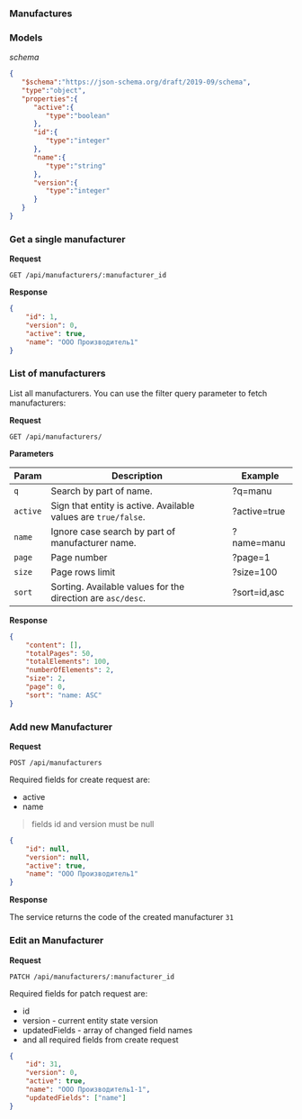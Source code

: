 ### Manufactures


### Models

*schema*

```json
{
   "$schema":"https://json-schema.org/draft/2019-09/schema",
   "type":"object",
   "properties":{
      "active":{
         "type":"boolean"
      },
      "id":{
         "type":"integer"
      },
      "name":{
         "type":"string"
      },
      "version":{
         "type":"integer"
      }
   }
}
```

### Get a single manufacturer

**Request**

`GET /api/manufacturers/:manufacturer_id`

**Response**

```json
{
    "id": 1,
    "version": 0,
    "active": true,
    "name": "ООО Производитель1"
}
```

### List of manufacturers

List all manufacturers. You can use the filter query parameter to fetch manufacturers:

**Request**

`GET /api/manufacturers/`

**Parameters**

| Param  | Description  | Example |
|---|---|---|
| `q` | Search by part of name.  | ?q=manu|
| `active` |  Sign that entity is active. Available values are `true/false`. | ?active=true |
| `name` |  Ignore case search by part of manufacturer name. | ?name=manu |
| `page` | Page number | ?page=1 |
| `size` |  Page rows limit | ?size=100 |
| `sort` |  Sorting. Available values for the direction are `asc/desc`. | ?sort=id,asc |

**Response**

```json
{
    "content": [],
    "totalPages": 50,
    "totalElements": 100,
    "numberOfElements": 2,
    "size": 2,
    "page": 0,
    "sort": "name: ASC"
}
```

### Add new Manufacturer

**Request**

`POST /api/manufacturers`

Required fields for create request are:
* active
* name

>fields id and version must be null

```json
{
    "id": null,
    "version": null,
    "active": true,
    "name": "ООО Производитель1"
}
```

**Response**

The service returns the code of the created manufacturer
```31```


### Edit an Manufacturer

**Request**

`PATCH /api/manufacturers/:manufacturer_id`

Required fields for patch request are:
* id
* version - current entity state version
* updatedFields - array of changed field names
* and all required fields from create request

````json
{
    "id": 31,
    "version": 0,
    "active": true,
    "name": "ООО Производитель1-1",
    "updatedFields": ["name"]
}
````